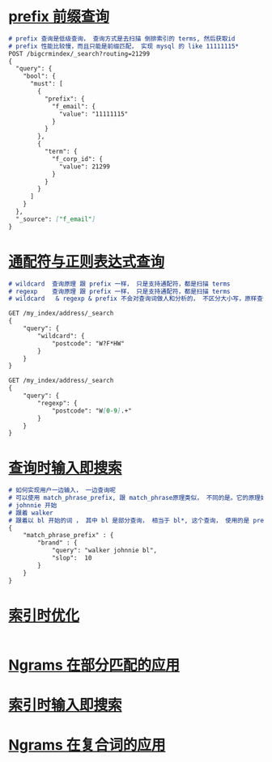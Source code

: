 # [**prefix 前缀查询**](https://www.elastic.co/guide/cn/elasticsearch/guide/current/prefix-query.html)

```markdown
# prefix 查询是低级查询， 查询方式是去扫描 倒排索引的 terms, 然后获取id
# prefix 性能比较慢，而且只能是前缀匹配， 实现 mysql 的 like 11111115*
POST /bigcrmindex/_search?routing=21299
{
  "query": {
    "bool": {
      "must": [
        {
          "prefix": {
            "f_email": {
              "value": "11111115"
            }
          }
        },
        {
          "term": {
            "f_corp_id": {
              "value": 21299
            }
          }
        }
      ]
    }
  },
  "_source": ["f_email"]
}
```

# [通配符与正则表达式查询](https://www.elastic.co/guide/cn/elasticsearch/guide/current/_wildcard_and_regexp_queries.html)

```markdown
# wildcard  查询原理 跟 prefix 一样， 只是支持通配符，都是扫描 terms
# regexp    查询原理 跟 prefix 一样， 只是支持通配符，都是扫描 terms
# wildcard   & regexp & prefix 不会对查询词做人和分析的， 不区分大小写，原样查询

GET /my_index/address/_search
{
    "query": {
        "wildcard": {
            "postcode": "W?F*HW" 
        }
    }
}

GET /my_index/address/_search
{
    "query": {
        "regexp": {
            "postcode": "W[0-9].+" 
        }
    }
}
```

# [查询时输入即搜索](https://www.elastic.co/guide/cn/elasticsearch/guide/current/_query_time_search_as_you_type.html)

```markdown
# 如何实现用户一边输入， 一边查询呢
# 可以使用 match_phrase_prefix, 跟 match_phrase原理类似， 不同的是。它的原理如下
# johnnie 开始
# 跟着 walker
# 跟着以 bl 开始的词 ， 其中 bl 是部分查询， 相当于 bl*, 这个查询， 使用的是 prefix
{
    "match_phrase_prefix" : {
        "brand" : {
            "query": "walker johnnie bl", 
            "slop":  10
        }
    }
}
```

# [索引时优化](https://www.elastic.co/guide/cn/elasticsearch/guide/current/_index_time_optimizations.html)

```

```



# 

# [Ngrams 在部分匹配的应用](https://www.elastic.co/guide/cn/elasticsearch/guide/current/_ngrams_for_partial_matching.html)

# 

# [索引时输入即搜索](https://www.elastic.co/guide/cn/elasticsearch/guide/current/_index_time_search_as_you_type.html)

# 

# [Ngrams 在复合词的应用](https://www.elastic.co/guide/cn/elasticsearch/guide/current/ngrams-compound-words.html)




